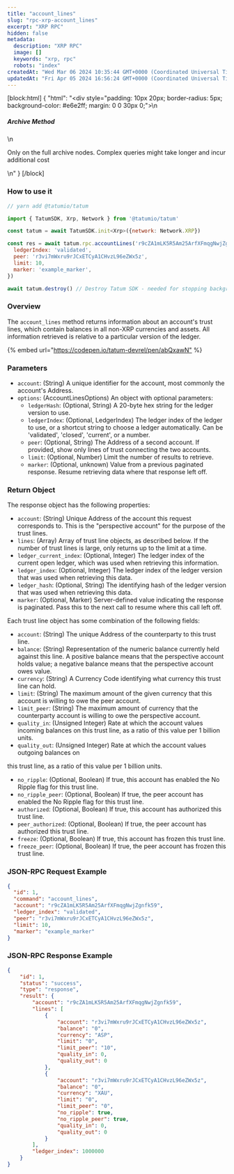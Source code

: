 ```yaml
---
title: "account_lines"
slug: "rpc-xrp-account_lines"
excerpt: "XRP RPC"
hidden: false
metadata: 
  description: "XRP RPC"
  image: []
  keywords: "xrp, rpc"
  robots: "index"
createdAt: "Wed Mar 06 2024 10:35:44 GMT+0000 (Coordinated Universal Time)"
updatedAt: "Fri Apr 05 2024 16:56:24 GMT+0000 (Coordinated Universal Time)"
---
```

[block:html]
{
  "html": "<div style=\"padding: 10px 20px; border-radius: 5px; background-color: #e6e2ff; margin: 0 0 30px 0;\">\n  <h5>Archive Method</h5>\n  <p>Only on the full archive nodes. Complex queries might take longer and incur additional cost</p>\n</div>"
}
[/block]


### How to use it 

```javascript
// yarn add @tatumio/tatum

import { TatumSDK, Xrp, Network } from '@tatumio/tatum'

const tatum = await TatumSDK.init<Xrp>({network: Network.XRP})

const res = await tatum.rpc.accountLines('r9cZA1mLK5R5Am25ArfXFmqgNwjZgnfk59', {
  ledgerIndex: 'validated',
  peer: 'r3vi7mWxru9rJCxETCyA1CHvzL96eZWx5z',
  limit: 10,
  marker: 'example_marker',
})

await tatum.destroy() // Destroy Tatum SDK - needed for stopping background jobs
```

### Overview

The `account_lines` method returns information about an account's trust lines, which contain balances in all non-XRP currencies and assets. All information retrieved is relative to a particular version of the ledger.

{% embed url="<https://codepen.io/tatum-devrel/pen/abQxawN"> %}

### Parameters

- `account`: (String) A unique identifier for the account, most commonly the account's Address.
- `options`: (AccountLinesOptions) An object with optional parameters:
  - `ledgerHash`: (Optional, String) A 20-byte hex string for the ledger version to use.
  - `ledgerIndex`: (Optional, LedgerIndex) The ledger index of the ledger to use, or a shortcut string to choose a ledger automatically. Can be 'validated', 'closed', 'current', or a number.
  - `peer`: (Optional, String) The Address of a second account. If provided, show only lines of trust connecting the two accounts.
  - `limit`: (Optional, Number) Limit the number of results to retrieve.
  - `marker`: (Optional, unknown) Value from a previous paginated response. Resume retrieving data where that response left off.

### Return Object

The response object has the following properties:

- `account`: (String) Unique Address of the account this request corresponds to. This is the "perspective account" for the purpose of the trust lines.
- `lines`: (Array) Array of trust line objects, as described below. If the number of trust lines is large, only returns up to the limit at a time.
- `ledger_current_index`: (Optional, Integer) The ledger index of the current open ledger, which was used when retrieving this information.
- `ledger_index`: (Optional, Integer) The ledger index of the ledger version that was used when retrieving this data.
- `ledger_hash`: (Optional, String) The identifying hash of the ledger version that was used when retrieving this data.
- `marker`: (Optional, Marker) Server-defined value indicating the response is paginated. Pass this to the next call to resume where this call left off.

Each trust line object has some combination of the following fields:

- `account`: (String) The unique Address of the counterparty to this trust line.
- `balance`: (String) Representation of the numeric balance currently held against this line. A positive balance means that the perspective account holds value; a negative balance means that the perspective account owes value.
- `currency`: (String) A Currency Code identifying what currency this trust line can hold.
- `limit`: (String) The maximum amount of the given currency that this account is willing to owe the peer account.
- `limit_peer`: (String) The maximum amount of currency that the counterparty account is willing to owe the perspective account.
- `quality_in`: (Unsigned Integer) Rate at which the account values incoming balances on this trust line, as a ratio of this value per 1 billion units.
- `quality_out`: (Unsigned Integer) Rate at which the account values outgoing balances on

this trust line, as a ratio of this value per 1 billion units.

- `no_ripple`: (Optional, Boolean) If true, this account has enabled the No Ripple flag for this trust line.
- `no_ripple_peer`: (Optional, Boolean) If true, the peer account has enabled the No Ripple flag for this trust line.
- `authorized`: (Optional, Boolean) If true, this account has authorized this trust line.
- `peer_authorized`: (Optional, Boolean) If true, the peer account has authorized this trust line.
- `freeze`: (Optional, Boolean) If true, this account has frozen this trust line.
- `freeze_peer`: (Optional, Boolean) If true, the peer account has frozen this trust line.

### JSON-RPC Request Example

```json
{
  "id": 1,
  "command": "account_lines",
  "account": "r9cZA1mLK5R5Am25ArfXFmqgNwjZgnfk59",
  "ledger_index": "validated",
  "peer": "r3vi7mWxru9rJCxETCyA1CHvzL96eZWx5z",
  "limit": 10,
  "marker": "example_marker"
}
```

### JSON-RPC Response Example

```json
{
    "id": 1,
    "status": "success",
    "type": "response",
    "result": {
        "account": "r9cZA1mLK5R5Am25ArfXFmqgNwjZgnfk59",
        "lines": [
            {
                "account": "r3vi7mWxru9rJCxETCyA1CHvzL96eZWx5z",
                "balance": "0",
                "currency": "ASP",
                "limit": "0",
                "limit_peer": "10",
                "quality_in": 0,
                "quality_out": 0
            },
            {
                "account": "r3vi7mWxru9rJCxETCyA1CHvzL96eZWx5z",
                "balance": "0",
                "currency": "XAU",
                "limit": "0",
                "limit_peer": "0",
                "no_ripple": true,
                "no_ripple_peer": true,
                "quality_in": 0,
                "quality_out": 0
            }
        ],
        "ledger_index": 1000000
    }
}
```
